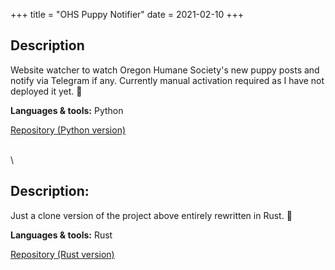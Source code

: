 +++
title = "OHS Puppy Notifier"
date = 2021-02-10
+++

## Description

Website watcher to watch Oregon Humane Society's new puppy posts and notify via Telegram if any. Currently manual activation required as I have not deployed it yet. 🐶

**Languages & tools:** Python

<a class="btn btn--repo" href="https://github.com/sjinno/ohs-puppy-notifier" target="\_blank">Repository (Python version)</a>

\
\

## Description:

Just a clone version of the project above entirely rewritten in Rust. 🐶

**Languages & tools:** Rust

<a class="btn btn--repo" href="https://github.com/sjinno/puppy-notifier" target="\_blank">Repository (Rust version)</a>
